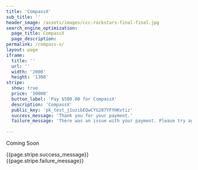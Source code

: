 ```yaml
---
title: 'CompassX'
sub_title: ''
header_image: /assets/images/ccc-rockstars-final-final.jpg
search_engine_optimization:
  page_title: CompassX
  page_description: 
permalink: /compass-x/
layout: page
iframe:
  title: ''
  url: ''
  width: '2000'
  height: '1300'
stripe:
  show: true
  price: '50000'
  button_label: 'Pay $500.00 for CompassX'
  description: 'CompassX'
  public_key: 'pk_test_j1uzibEQwCYG287YFYHKvtiz'
  success_message: 'Thank you for your payment.'
  failure_message: 'There was an issue with your payment. Please try again or contact us for help.'
  
---
```

Coming Soon

<!--<div id="card-element"></div>-->
<style>
.stripe-button-el {
    background-image: none !important;
    background-color: #f8f8f8 !important;
    -webkit-box-shadow: none;
    -moz-box-shadow: none;
    -ms-box-shadow: none;
    -o-box-shadow: none;
    box-shadow: none;
}
</style>
<form action="https://wt-bbb812ec6f1b786e8adf620306562f3c-0.run.webtask.io/stripe-payment?currency=USD&amount={{page.stripe.price}}&description={{page.stripe.description}}" method="POST">
  <script
    src="https://checkout.stripe.com/checkout.js" class="stripe-button"
    data-key="{{page.stripe.public_key}}"
    data-amount="{{page.stripe.price}}"
    data-name="Compass Community Collaborative School"
    data-description="{{page.stripe.description}}"
    data-label="{{page.stripe.button_label}}"
    data-zip-code="true"
    data-image="https://stripe.com/img/documentation/checkout/marketplace.png"
    data-locale="auto"
    data-allow-remember-me="false">
  </script>
</form>
<!--<script src="https://js.stripe.com/v3/"></script>-->

<div id="stripe-message-success">{{page.stripe.success_message}}</div>
<div id="stripe-message-fail">{{page.stripe.failure_message}}</div>

 <script src="https://ajax.googleapis.com/ajax/libs/jquery/1.9.1/jquery.js"></script>
<script>
function queryString() {
  var queryString = window.location.search;
  var varArray = queryString.split("&");
  for (var i = 0; i < varArray.length; i++) {
    var param = varArray[i].split("=");
    return param[1];
  }
};


//if ($('body').hasClass("contact")) {
  if (queryString() == "200") {
    $('#stripe-message-success').show();
    $('#stripe-message-fail').hide();
     $('html, body').animate({
        scrollTop: $(".stripe-button-el").offset().top
    }, 1000);
    console.log("200");
  } else if (queryString() == "400") {
    $('#stripe-message-success').hide();
    $('#stripe-message-fail').show();
    $('html, body').animate({
        scrollTop: $(".stripe-button-el").offset().top
    }, 1000);
    console.log("400");
  } else {
    $('#stripe-message-success').hide();
    $('#stripe-message-fail').hide();
    console.log("hide");
  }
//};

</script>
